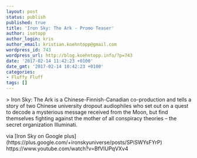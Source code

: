 ```yaml
---
layout: post
status: publish
published: true
title: 'Iron Sky: The Ark - Promo Teaser'
author: isotopp
author_login: kris
author_email: kristian.koehntopp@gmail.com
wordpress_id: 743
wordpress_url: http://blog.koehntopp.info/?p=743
date: '2017-02-14 11:42:23 +0100'
date_gmt: '2017-02-14 10:42:23 +0100'
categories:
- Fluffy Fluff
tags: []
---
```

<p>> Iron Sky: The Ark is a Chinese-Finnish-Canadian co-production and tells a story of two Chinese university dropout audiophiles who set out on a quest to decode a mysterious message received from the Moon, but find themselves fighting against the mother of all conspiracy theories – the secret organization Illuminati.</p>
<p> via [Iron Sky on Google plus](https://plus.google.com/+ironskyuniverse/posts/SPiSWYsFYrP) https://www.youtube.com/watch?v=BfVIUPqVXv4</p>
